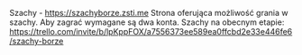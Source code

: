 Szachy - https://szachyborze.zsti.me
Strona oferująca możliwość grania w szachy.
Aby zagrać wymagane są dwa konta.
Szachy na obecnym etapie: https://trello.com/invite/b/lpKppFOX/a7556373ee589ea0ffcbd2e33e446fe6/szachy-borze
